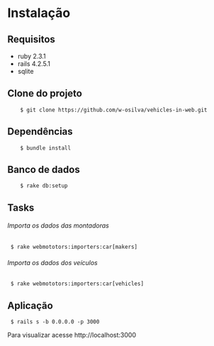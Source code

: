 # Instalação

## Requisitos

* ruby 2.3.1
* rails 4.2.5.1
* sqlite

## Clone do projeto

```
    $ git clone https://github.com/w-osilva/vehicles-in-web.git
```

## Dependências

```
    $ bundle install
```

## Banco de dados

```
    $ rake db:setup
```

## Tasks

###### Importa os dados das montadoras
```
 $ rake webmototors:importers:car[makers]
```

###### Importa os dados dos veículos
```
 $ rake webmototors:importers:car[vehicles]
```

## Aplicação
```
 $ rails s -b 0.0.0.0 -p 3000
```

Para visualizar acesse http://localhost:3000
